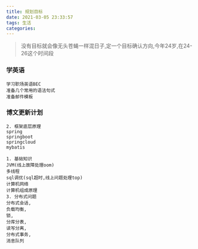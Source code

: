 ```yaml
---
title: 规划目标
date: 2021-03-05 23:33:57
tags: 生活
categories: 
---
```


> 没有目标就会像无头苍蝇一样混日子,定一个目标确认方向,今年24岁,在24-26这个时间段

### 学英语

```
学习职场英语BEC
准备几个常用的语法句式
准备邮件模板
```

### 博文更新计划

```
2. 框架底层原理
spring
springboot
springcloud
mybatis

1. 基础知识
JVM(线上故障处理oom)
多线程
sql调优(sql超时,线上问题处理top)
计算机网络
计算机组成原理
3. 分布式问题
分布式会话,
负载均衡,
锁,
分库分表,
读写分离,
分布式事务,
消息队列
```
